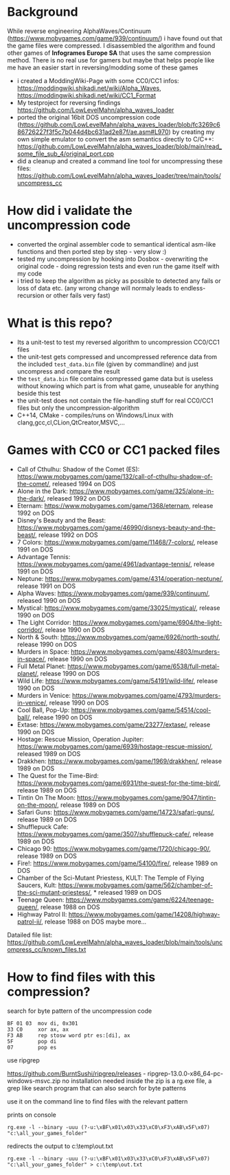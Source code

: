 # Background

While reverse engineering AlphaWaves/Continuum (https://www.mobygames.com/game/939/continuum/) i have found out that the game files were compressed.
I disassembled the algorithm and found other games of **Infogrames Europe SA** that uses the same compression method.
There is no real use for gamers but maybe that helps people like me have an easier start in reversing/modding some of these games

* i created a ModdingWiki-Page with some CC0/CC1 infos: https://moddingwiki.shikadi.net/wiki/Alpha_Waves, https://moddingwiki.shikadi.net/wiki/CC1_Format
* My testproject for reversing findings https://github.com/LowLevelMahn/alpha_waves_loader
* ported the original 16bit DOS uncompression code (https://github.com/LowLevelMahn/alpha_waves_loader/blob/fc3269c686726227f3f5c7b044d4bc631ad2e87f/ae.asm#L970)
by creating my own simple emulator to convert the asm semantics directly to C/C++: https://github.com/LowLevelMahn/alpha_waves_loader/blob/main/read_some_file_sub_4/original_port.cpp
* did a cleanup and created a command line tool for uncompressing these files: https://github.com/LowLevelMahn/alpha_waves_loader/tree/main/tools/uncompress_cc

# How did i validate the uncompression code

* converted the orginal assembler code to semantical identical asm-like functions and then ported step by step - very slow :)
* tested my uncompression by hooking into Dosbox - overwriting the original code - doing regression tests and even run the game itself with my code
* i tried to keep the algorithm as picky as possible to detected any fails or loss of data etc. (any wrong change will normaly leads to endless-recursion or other fails very fast)

# What is this repo?

* Its a unit-test to test my reversed algorithm to uncompression CC0/CC1 files
* the unit-test gets compressed and uncompressed reference data from the included `test_data.bin` file (given by commandline) and just uncompress and compare the result
* the `test_data.bin` file contains compressed game data but is useless without knowing which part is from what game, unuseable for anything beside this test
* the unit-test does not contain the file-handling stuff for real CC0/CC1 files but only the uncompression-algorithm
* C++14, CMake - compiles/runs on Windows/Linux with clang,gcc,cl,CLion,QtCreator,MSVC,...

# Games with CC0 or CC1 packed files

* Call of Cthulhu: Shadow of the Comet (ES): https://www.mobygames.com/game/132/call-of-cthulhu-shadow-of-the-comet/, released 1994 on DOS
* Alone in the Dark: https://www.mobygames.com/game/325/alone-in-the-dark/, released 1992 on DOS
* Eternam: https://www.mobygames.com/game/1368/eternam, release 1992 on DOS
* Disney's Beauty and the Beast: https://www.mobygames.com/game/46990/disneys-beauty-and-the-beast/, release 1992 on DOS  
* 7 Colors: https://www.mobygames.com/game/11468/7-colors/, release 1991 on DOS
* Advantage Tennis: https://www.mobygames.com/game/4961/advantage-tennis/, release 1991 on DOS 
* Neptune: https://www.mobygames.com/game/4314/operation-neptune/, release 1991 on DOS
* Alpha Waves: https://www.mobygames.com/game/939/continuum/, released 1990 on DOS
* Mystical: https://www.mobygames.com/game/33025/mystical/, release 1990 on DOS
* The Light Corridor: https://www.mobygames.com/game/6904/the-light-corridor/, release 1990 on DOS
* North & South: https://www.mobygames.com/game/6926/north-south/, release 1990 on DOS
* Murders in Space: https://www.mobygames.com/game/4803/murders-in-space/, release 1990 on DOS
* Full Metal Planet: https://www.mobygames.com/game/6538/full-metal-planet/, release 1990 on DOS
* Wild Life: https://www.mobygames.com/game/54191/wild-life/, release 1990 on DOS
* Murders in Venice: https://www.mobygames.com/game/4793/murders-in-venice/, release 1990 on DOS
* Cool Ball, Pop-Up: https://www.mobygames.com/game/54514/cool-ball/, release 1990 on DOS
* Extase: https://www.mobygames.com/game/23277/extase/, release 1990 on DOS 
* Hostage: Rescue Mission, Operation Jupiter: https://www.mobygames.com/game/6939/hostage-rescue-mission/, released 1989 on DOS
* Drakkhen: https://www.mobygames.com/game/1969/drakkhen/, release 1989 on DOS
* The Quest for the Time-Bird: https://www.mobygames.com/game/6931/the-quest-for-the-time-bird/, release 1989 on DOS
* Tintin On The Moon: https://www.mobygames.com/game/9047/tintin-on-the-moon/, release 1989 on DOS
* Safari Guns: https://www.mobygames.com/game/14723/safari-guns/, release 1989 on DOS
* Shufflepuck Cafe: https://www.mobygames.com/game/3507/shufflepuck-cafe/, release 1989 on DOS
* Chicago 90: https://www.mobygames.com/game/1720/chicago-90/, release 1989 on DOS 
* Fire!: https://www.mobygames.com/game/54100/fire/, release 1989 on DOS
* Chamber of the Sci-Mutant Priestess, KULT: The Temple of Flying Saucers, Kult: https://www.mobygames.com/game/562/chamber-of-the-sci-mutant-priestess/, * released 1989 on DOS
* Teenage Queen: https://www.mobygames.com/game/6224/teenage-queen/, release 1988 on DOS
* Highway Patrol II: https://www.mobygames.com/game/14208/highway-patrol-ii/, release 1988 on DOS
maybe more...

Datailed file list: https://github.com/LowLevelMahn/alpha_waves_loader/blob/main/tools/uncompress_cc/known_files.txt

# How to find files with this compression?

search for byte pattern of the uncompression code

```
BF 01 03  mov di, 0x301
33 C0     xor ax, ax
F3 AB     rep stosw word ptr es:[di], ax
5F        pop di
07        pop es
```

use ripgrep

https://github.com/BurntSushi/ripgrep/releases - ripgrep-13.0.0-x86_64-pc-windows-msvc.zip no installation needed
inside the zip is a rg.exe file, a grep like search program that can also search for byte patterns

use it on the command line to find files with the relevant pattern

prints on console
```
rg.exe -l --binary -uuu (?-u:\xBF\x01\x03\x33\xC0\xF3\xAB\x5F\x07) "c:\all_your_games_folder"
```
redirects the output to c:\temp\out.txt

```
rg.exe -l --binary -uuu (?-u:\xBF\x01\x03\x33\xC0\xF3\xAB\x5F\x07) "c:\all_your_games_folder" > c:\temp\out.txt
```
